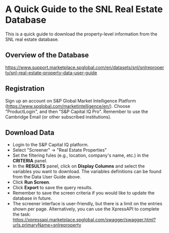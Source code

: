 # A Quick Guide to the SNL Real Estate Database

This is a quick guide to download the property-level information from the SNL real estate database.

## Overview of the Database

https://www.support.marketplace.spglobal.com/en/datasets/snl/snlreproperty/snl-real-estate-property-data-user-guide

## Registration

Sign up an account on S&P Global Market Intelligence Platform (https://www.spglobal.com/marketintelligence/en/). Choose "ProductLogin", and then "S&P Capital IQ Pro". Remember to use the Cambridge Email (or other subscribed institutions).

## Download Data

* Login to the S&P Capital IQ platform.
* Select "Screener" -> "Real Estate Properties"
* Set the filtering fules (e.g., location, company's name, etc.) in the **CRITERIA** panel.
* In the **RESULTS** panel, click on **Display Columns** and select the variables you want to download. The variables definitions can be found from the Data User Guide above.
* Click **Run Screen**.
* Click **Export** to save the query results.
* Remember to save the screen criteria if you would like to update the database in future.
* The screener interface is user-friendly, but there is a limit on the entries shown per page. Alternatively, you can use the XpressAPI to complete the task: https://xpressapi.marketplace.spglobal.com/swagger/swagger.html?urls.primaryName=snlreproperty
